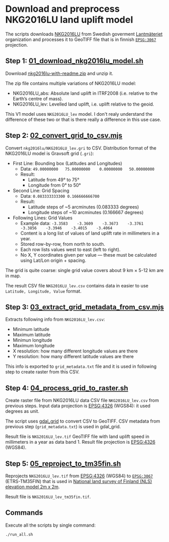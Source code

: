 # Download and preprocess NKG2016LU land uplift model

The scripts downloads [NKG2016LU](https://www.lantmateriet.se/sv/geodata/gps-geodesi-och-swepos/Referenssystem/Landhojning/) from Swedish goverment [Lantmäteriet](https://www.lantmateriet.se/sv/) organization and processes it to GeoTIFF file that is in finnish [`EPSG:3067`](https://epsg.io/3067-1149) projection.

## Step 1: [01_download_nkg2016lu_model.sh](./01_download_nkg2016lu_model.sh)

Download [nkg2016lu-with-readme.zip](https://www.lantmateriet.se/contentassets/58490c18f7b042e5aa4c38075c9d3af5/nkg2016lu-with-readme.zip) and unzip it.

The zip file contains multiple variations of NKG2016LU model:

- NKG2016LU_abs: Absolute land uplift in ITRF2008 (i.e. relative to the Earth’s centre of mass).
- NKG2016LU_lev: Levelled land uplift, i.e. uplift relative to the geoid.

This V1 model uses `NKG2016LU_lev` model. I don't realy understand the difference of these two or that is there really a difference in this use case.

## Step 2: [02_convert_grid_to_csv.mjs](./02_convert_grid_to_csv.mjs)

Convert `nkg2016lu/NKG2016LU_lev.gri` to CSV. Distribution format of the NKG2016LU model is Gravsoft grid (`.gri`):

- First Line: Bounding box (Latitudes and Longitudes)
  - Data: `49.00000000   75.00000000    0.00000000   50.00000000`
  - Result:
    - Latitude from 49° to 75°
    - Longitude from 0° to 50°
- Second Line: Grid Spacing
  - Data: `0.083333333300 0.166666666700`
  - Result:
    - Latitude steps of ~5 arcminutes (0.083333 degrees)
    - Longitude steps of ~10 arcminutes (0.166667 degrees)
- Following Lines: Grid Values
  - Example data: `-3.3583    -3.3609    -3.3673    -3.3761    -3.3856    -3.3946    -3.4015    -3.4064`
  - Content is a long list of values of land uplift rate in millimeters in a year.
  - Stored row-by-row, from north to south.
  - Each row lists values west to east (left to right).
  - No X, Y coordinates given per value — these must be calculated using Lat/Lon origin + spacing.

The grid is quite coarse: single grid value covers about 9 km × 5-12 km are in map.

The result CSV file `NKG2016LU_lev.csv` contains data in easier to use `Latitude, Longitude, Value` format.

## Step 3: [03_extract_grid_metadata_from_csv.mjs](./03_extract_grid_metadata_from_csv.mjs)

Extracts following info from `NKG2016LU_lev.csv`:

- Minimum latitude
- Maximum latitude
- Minimun longitude
- Maximum longitude
- X resolution: how many different longitude values are there
- Y resolution: how many different latitude values are there

This info is exported to `grid_metadata.txt` file and it is used in following step to create raster from this CSV.

## Step 4: [04_process_grid_to_raster.sh](./04_process_grid_to_raster.sh)

Create raster file from NKG2016LU data CSV file `NKG2016LU_lev.csv` from previous steps. Input data projection is [EPSG:4326](https://epsg.io/4326) (WGS84): it used degrees as unit.

The script uses [gdal_grid](https://gdal.org/en/stable/programs/gdal_grid.html) to convert CSV to GeoTIFF. CSV metadata from previous step (`grid_metadata.txt`) is used in gdal_grid.

Result file is `NKG2016LU_lev.tif` GeoTIFF file with land uplift speed in millimeters in a year as data band 1. Result file projection is [EPSG:4326](https://epsg.io/4326) (WGS84).

## Step 5: [05_reproject_to_tm35fin.sh](./05_reproject_to_tm35fin.sh)

Reprojects `NKG2016LU_lev.tif` from [EPSG:4326](https://epsg.io/4326) (WGS84) to [`EPSG:3067`](https://epsg.io/3067-1149) (ETRS-TM35FIN) that is used in [National land survey of Finland (NLS) elevation model 2m x 2m](https://www.maanmittauslaitos.fi/en/maps-and-spatial-data/datasets-and-interfaces/product-descriptions/elevation-model-2-m).

Result file is `NKG2016LU_lev_tm35fin.tif`.

## Commands

Execute all the scripts by single command:

```bash
./run_all.sh
```
